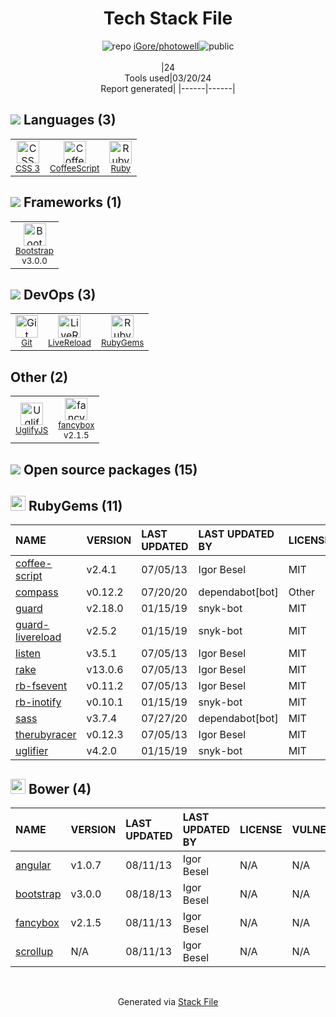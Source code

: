 <!--
&lt;--- Readme.md Snippet without images Start ---&gt;
## Tech Stack
iGore/photowell is built on the following main stack:

- [CoffeeScript](http://coffeescript.org/) – Languages
- [Ruby](https://www.ruby-lang.org) – Languages
- [Bootstrap](http://getbootstrap.com/) – Front-End Frameworks
- [LiveReload](http://livereload.com) – Live Reloading
- [UglifyJS](http://lisperator.net/uglifyjs/) – Javascript Utilities & Libraries
- [fancybox](http://fancyapps.com/fancybox/3/) – Javascript Utilities & Libraries

Full tech stack [here](/techstack.md)

&lt;--- Readme.md Snippet without images End ---&gt;

&lt;--- Readme.md Snippet with images Start ---&gt;
## Tech Stack
iGore/photowell is built on the following main stack:

- <img width='25' height='25' src='https://img.stackshare.io/service/1178/slQydAMv.png' alt='CoffeeScript'/> [CoffeeScript](http://coffeescript.org/) – Languages
- <img width='25' height='25' src='https://img.stackshare.io/service/989/ruby.png' alt='Ruby'/> [Ruby](https://www.ruby-lang.org) – Languages
- <img width='25' height='25' src='https://img.stackshare.io/service/1101/C9QJ7V3X.png' alt='Bootstrap'/> [Bootstrap](http://getbootstrap.com/) – Front-End Frameworks
- <img width='25' height='25' src='https://img.stackshare.io/service/2601/128.png' alt='LiveReload'/> [LiveReload](http://livereload.com) – Live Reloading
- <img width='25' height='25' src='https://img.stackshare.io/service/2203/default_9058af6f02375a99f634f537d727e32df92ac262.png' alt='UglifyJS'/> [UglifyJS](http://lisperator.net/uglifyjs/) – Javascript Utilities & Libraries
- <img width='25' height='25' src='https://img.stackshare.io/service/8986/ndGU91r2_400x400.jpg' alt='fancybox'/> [fancybox](http://fancyapps.com/fancybox/3/) – Javascript Utilities & Libraries

Full tech stack [here](/techstack.md)

&lt;--- Readme.md Snippet with images End ---&gt;
-->
<div align="center">

# Tech Stack File
![](https://img.stackshare.io/repo.svg "repo") [iGore/photowell](https://github.com/iGore/photowell)![](https://img.stackshare.io/public_badge.svg "public")
<br/><br/>
|24<br/>Tools used|03/20/24 <br/>Report generated|
|------|------|
</div>

## <img src='https://img.stackshare.io/languages.svg'/> Languages (3)
<table><tr>
  <td align='center'>
  <img width='36' height='36' src='https://img.stackshare.io/service/6727/css.png' alt='CSS 3'>
  <br>
  <sub><a href="https://developer.mozilla.org/en-US/docs/Web/CSS/CSS3">CSS 3</a></sub>
  <br>
  <sub></sub>
</td>

<td align='center'>
  <img width='36' height='36' src='https://img.stackshare.io/service/1178/slQydAMv.png' alt='CoffeeScript'>
  <br>
  <sub><a href="http://coffeescript.org/">CoffeeScript</a></sub>
  <br>
  <sub></sub>
</td>

<td align='center'>
  <img width='36' height='36' src='https://img.stackshare.io/service/989/ruby.png' alt='Ruby'>
  <br>
  <sub><a href="https://www.ruby-lang.org">Ruby</a></sub>
  <br>
  <sub></sub>
</td>

</tr>
</table>

## <img src='https://img.stackshare.io/frameworks.svg'/> Frameworks (1)
<table><tr>
  <td align='center'>
  <img width='36' height='36' src='https://img.stackshare.io/service/1101/C9QJ7V3X.png' alt='Bootstrap'>
  <br>
  <sub><a href="http://getbootstrap.com/">Bootstrap</a></sub>
  <br>
  <sub>v3.0.0</sub>
</td>

</tr>
</table>

## <img src='https://img.stackshare.io/devops.svg'/> DevOps (3)
<table><tr>
  <td align='center'>
  <img width='36' height='36' src='https://img.stackshare.io/service/1046/git.png' alt='Git'>
  <br>
  <sub><a href="http://git-scm.com/">Git</a></sub>
  <br>
  <sub></sub>
</td>

<td align='center'>
  <img width='36' height='36' src='https://img.stackshare.io/service/2601/128.png' alt='LiveReload'>
  <br>
  <sub><a href="http://livereload.com">LiveReload</a></sub>
  <br>
  <sub></sub>
</td>

<td align='center'>
  <img width='36' height='36' src='https://img.stackshare.io/service/12795/5jL6-BA5_400x400.jpeg' alt='RubyGems'>
  <br>
  <sub><a href="https://rubygems.org/">RubyGems</a></sub>
  <br>
  <sub></sub>
</td>

</tr>
</table>

## Other (2)
<table><tr>
  <td align='center'>
  <img width='36' height='36' src='https://img.stackshare.io/service/2203/default_9058af6f02375a99f634f537d727e32df92ac262.png' alt='UglifyJS'>
  <br>
  <sub><a href="http://lisperator.net/uglifyjs/">UglifyJS</a></sub>
  <br>
  <sub></sub>
</td>

<td align='center'>
  <img width='36' height='36' src='https://img.stackshare.io/service/8986/ndGU91r2_400x400.jpg' alt='fancybox'>
  <br>
  <sub><a href="http://fancyapps.com/fancybox/3/">fancybox</a></sub>
  <br>
  <sub>v2.1.5</sub>
</td>

</tr>
</table>


## <img src='https://img.stackshare.io/group.svg' /> Open source packages (15)</h2>

## <img width='24' height='24' src='https://img.stackshare.io/service/12795/5jL6-BA5_400x400.jpeg'/> RubyGems (11)

|NAME|VERSION|LAST UPDATED|LAST UPDATED BY|LICENSE|VULNERABILITIES|
|:------|:------|:------|:------|:------|:------|
|[coffee-script](https://rubygems.org/coffee-script)|v2.4.1|07/05/13|Igor Besel |MIT|N/A|
|[compass](https://rubygems.org/compass)|v0.12.2|07/20/20|dependabot[bot] |Other|N/A|
|[guard](https://rubygems.org/guard)|v2.18.0|01/15/19|snyk-bot |MIT|N/A|
|[guard-livereload](https://rubygems.org/guard-livereload)|v2.5.2|01/15/19|snyk-bot |MIT|N/A|
|[listen](https://rubygems.org/listen)|v3.5.1|07/05/13|Igor Besel |MIT|N/A|
|[rake](https://rubygems.org/rake)|v13.0.6|07/05/13|Igor Besel |MIT|N/A|
|[rb-fsevent](https://rubygems.org/rb-fsevent)|v0.11.2|07/05/13|Igor Besel |MIT|N/A|
|[rb-inotify](https://rubygems.org/rb-inotify)|v0.10.1|01/15/19|snyk-bot |MIT|N/A|
|[sass](https://rubygems.org/sass)|v3.7.4|07/27/20|dependabot[bot] |MIT|N/A|
|[therubyracer](https://rubygems.org/therubyracer)|v0.12.3|07/05/13|Igor Besel |MIT|N/A|
|[uglifier](https://rubygems.org/uglifier)|v4.2.0|01/15/19|snyk-bot |MIT|N/A|


## <img width='24' height='24' src='https://img.stackshare.io/service/847/66db62603f426a8fc6664081811be6d4.png'/> Bower (4)

|NAME|VERSION|LAST UPDATED|LAST UPDATED BY|LICENSE|VULNERABILITIES|
|:------|:------|:------|:------|:------|:------|
|[angular](http://bower.io/angular)|v1.0.7|08/11/13|Igor Besel |N/A|N/A|
|[bootstrap](http://bower.io/bootstrap)|v3.0.0|08/18/13|Igor Besel |N/A|N/A|
|[fancybox](http://bower.io/fancybox)|v2.1.5|08/11/13|Igor Besel |N/A|N/A|
|[scrollup](http://bower.io/scrollup)|N/A|08/11/13|Igor Besel |N/A|N/A|

<br/>
<div align='center'>

Generated via [Stack File](https://github.com/marketplace/stack-file)
